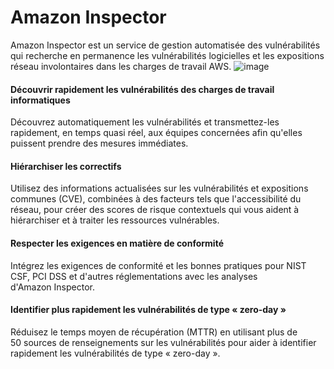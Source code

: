 # Amazon Inspector 

Amazon Inspector est un service de gestion automatisée des vulnérabilités qui recherche en permanence les vulnérabilités logicielles et les expositions réseau involontaires dans les charges de travail AWS. 
![image](https://user-images.githubusercontent.com/103506746/209317133-30f1e97c-73c7-4216-bf07-5514e8e3069e.png)

#### Découvrir rapidement les vulnérabilités des charges de travail informatiques

Découvrez automatiquement les vulnérabilités et transmettez-les rapidement, en temps quasi réel, aux équipes concernées afin qu'elles puissent prendre des mesures immédiates.

#### Hiérarchiser les correctifs

Utilisez des informations actualisées sur les vulnérabilités et expositions communes (CVE), combinées à des facteurs tels que l'accessibilité du réseau, pour créer des scores de risque contextuels qui vous aident à hiérarchiser et à traiter les ressources vulnérables.

#### Respecter les exigences en matière de conformité

Intégrez les exigences de conformité et les bonnes pratiques pour NIST CSF, PCI DSS et d'autres réglementations avec les analyses d'Amazon Inspector.

#### Identifier plus rapidement les vulnérabilités de type « zero-day »

Réduisez le temps moyen de récupération (MTTR) en utilisant plus de 50 sources de renseignements sur les vulnérabilités pour aider à identifier rapidement les vulnérabilités de type « zero-day ».

